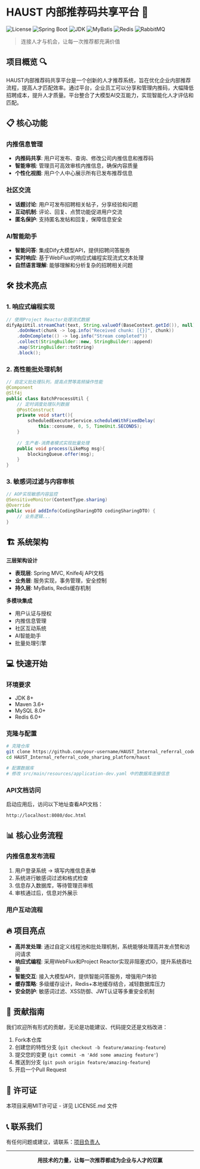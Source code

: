 # HAUST 内部推荐码共享平台 🚀

![License](https://img.shields.io/badge/license-MIT-blue.svg)
![Spring Boot](https://img.shields.io/badge/Spring%20Boot-2.7.6-green.svg)
![JDK](https://img.shields.io/badge/JDK-8-orange.svg)
![MyBatis](https://img.shields.io/badge/MyBatis-3.0-yellow.svg)
![Redis](https://img.shields.io/badge/Redis-6.0+-red.svg)
![RabbitMQ](https://img.shields.io/badge/RabbitMQ-3.8+-purple.svg)

> 连接人才与机会，让每一次推荐都充满价值

## 项目概览 🔍

HAUST内部推荐码共享平台是一个创新的人才推荐系统，旨在优化企业内部推荐流程，提高人才匹配效率。通过平台，企业员工可以分享和管理内推码，大幅降低招聘成本，提升人才质量。平台整合了大模型AI交互能力，实现智能化人才评估和匹配。


## 📋 核心功能

### 内推信息管理
- **内推码共享**: 用户可发布、查询、修改公司内推信息和推荐码
- **智能审核**: 管理员可高效审核内推信息，确保内容质量
- **个性化视图**: 用户个人中心展示所有已发布推荐信息

### 社区交流
- **话题讨论**: 用户可发布招聘相关帖子，分享经验和问题
- **互动机制**: 评论、回复、点赞功能促进用户交流
- **匿名保护**: 支持匿名发帖和回复，保障信息安全

### AI智能助手
- **智能问答**: 集成Dify大模型API，提供招聘问答服务
- **实时响应**: 基于WebFlux的响应式编程实现流式文本处理
- **自然语言理解**: 能够理解和分析复杂的招聘相关问题

## 🛠️ 技术亮点

### 1. 响应式编程实现
```java
// 使用Project Reactor处理流式数据
difyApiUtil.streamChat(text, String.valueOf(BaseContext.getId()), null)
    .doOnNext(chunk -> log.info("Received chunk: [{}]", chunk))
    .doOnComplete(() -> log.info("Stream completed"))
    .collect(StringBuilder::new, StringBuilder::append)
    .map(StringBuilder::toString)
    .block();
```

### 2. 高性能批处理机制
```java
// 自定义批处理队列，提高点赞等高频操作性能
@Component
@Slf4j
public class BatchProcessUtil {
    // 定时调度处理队列数据
    @PostConstruct
    private void start(){
        scheduledExecutorService.scheduleWithFixedDelay(
            this::consume, 0, 5, TimeUnit.SECONDS);
    }
    
    // 生产者-消费者模式实现批量处理
    public void process(LikeMsg msg){
        blockingQueue.offer(msg);
    }
}
```

### 3. 敏感词过滤与内容审核
```java
// AOP实现敏感内容监控
@SensitiveMonitor(ContentType.sharing)
@Override
public void addInfo(CodingSharingDTO codingSharingDTO) {
    // 业务逻辑...
}
```

## 🏗️ 系统架构



**三层架构设计**
- **表现层**: Spring MVC, Knife4j API文档
- **业务层**: 服务实现，事务管理，安全控制
- **持久层**: MyBatis, Redis缓存机制

**多模块集成**
- 用户认证与授权
- 内推信息管理
- 社区互动系统
- AI智能助手
- 批量处理引擎

## 💻 快速开始

### 环境要求
- JDK 8+
- Maven 3.6+
- MySQL 8.0+
- Redis 6.0+

### 克隆与配置
```bash
# 克隆仓库
git clone https://github.com/your-username/HAUST_Internal_referral_code_sharing_platform.git
cd HAUST_Internal_referral_code_sharing_platform/haust

# 配置数据库
# 修改 src/main/resources/application-dev.yaml 中的数据库连接信息
```


### API文档访问
启动应用后，访问以下地址查看API文档：
```
http://localhost:8080/doc.html
```

## 📊 核心业务流程

### 内推信息发布流程
1. 用户登录系统 → 填写内推信息表单
2. 系统进行敏感词过滤和格式检查
3. 信息存入数据库，等待管理员审核
4. 审核通过后，信息对外展示

### 用户互动流程

## 🔥 项目亮点

- **高并发处理**: 通过自定义线程池和批处理机制，系统能够处理高并发点赞和访问请求
- **响应式编程**: 采用WebFlux和Project Reactor实现非阻塞式IO，提升系统吞吐量
- **智能交互**: 接入大模型API，提供智能问答服务，增强用户体验
- **缓存策略**: 多级缓存设计，Redis+本地缓存结合，减轻数据库压力
- **安全防护**: 敏感词过滤、XSS防御、JWT认证等多重安全机制


## 🤝 贡献指南

我们欢迎所有形式的贡献，无论是功能建议、代码提交还是文档改进：

1. Fork本仓库
2. 创建您的特性分支 (`git checkout -b feature/amazing-feature`)
3. 提交您的变更 (`git commit -m 'Add some amazing feature'`)
4. 推送到分支 (`git push origin feature/amazing-feature`)
5. 开启一个Pull Request

## 📄 许可证

本项目采用MIT许可证 - 详见 LICENSE.md 文件

## 📞 联系我们

有任何问题或建议，请联系：[项目负责人](3225483474@qq.com)

---

<div align="center">
  <strong>用技术的力量，让每一次推荐都成为企业与人才的双赢</strong>
</div>
